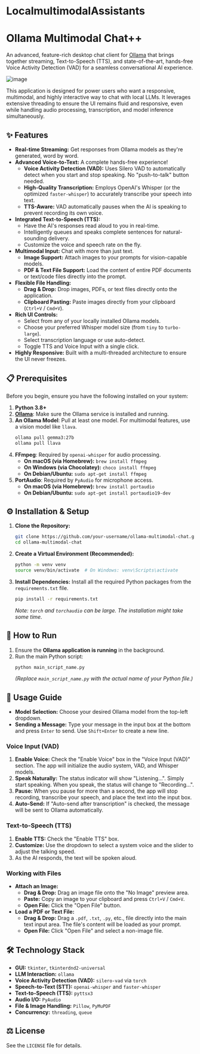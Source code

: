 # LocalmultimodalAssistants
# Ollama Multimodal Chat++

An advanced, feature-rich desktop chat client for [Ollama](https://ollama.com/) that brings together streaming, Text-to-Speech (TTS), and state-of-the-art, hands-free Voice Activity Detection (VAD) for a seamless conversational AI experience.

![image](https://github.com/user-attachments/assets/d8907460-d46c-4b02-993d-dbeaa93aae2b)


This application is designed for power users who want a responsive, multimodal, and highly interactive way to chat with local LLMs. It leverages extensive threading to ensure the UI remains fluid and responsive, even while handling audio processing, transcription, and model inference simultaneously.

## ✨ Features

-   **Real-time Streaming:** Get responses from Ollama models as they're generated, word by word.
-   **Advanced Voice-to-Text:** A complete hands-free experience!
    -   **Voice Activity Detection (VAD):** Uses Silero VAD to automatically detect when you start and stop speaking. No "push-to-talk" button needed.
    -   **High-Quality Transcription:** Employs OpenAI's Whisper (or the optimized `faster-whisper`) to accurately transcribe your speech into text.
    -   **TTS-Aware:** VAD automatically pauses when the AI is speaking to prevent recording its own voice.
-   **Integrated Text-to-Speech (TTS):**
    -   Have the AI's responses read aloud to you in real-time.
    -   Intelligently queues and speaks complete sentences for natural-sounding delivery.
    -   Customize the voice and speech rate on the fly.
-   **Multimodal Input:** Chat with more than just text.
    -   **Image Support:** Attach images to your prompts for vision-capable models.
    -   **PDF & Text File Support:** Load the content of entire PDF documents or text/code files directly into the prompt.
-   **Flexible File Handling:**
    -   **Drag & Drop:** Drop images, PDFs, or text files directly onto the application.
    -   **Clipboard Pasting:** Paste images directly from your clipboard (`Ctrl+V` / `Cmd+V`).
-   **Rich UI Controls:**
    -   Select from any of your locally installed Ollama models.
    -   Choose your preferred Whisper model size (from `tiny` to `turbo-large`).
    -   Select transcription language or use auto-detect.
    -   Toggle TTS and Voice Input with a single click.
-   **Highly Responsive:** Built with a multi-threaded architecture to ensure the UI never freezes.

## 📋 Prerequisites

Before you begin, ensure you have the following installed on your system:

1.  **Python 3.8+**
2.  **[Ollama](https://ollama.com/)**: Make sure the Ollama service is installed and running.
3.  **An Ollama Model**: Pull at least one model. For multimodal features, use a vision model like `llava`.
    ```bash
    ollama pull gemma3:27b
    ollama pull llava
    ```
4.  **FFmpeg**: Required by `openai-whisper` for audio processing.
    -   **On macOS (via Homebrew):** `brew install ffmpeg`
    -   **On Windows (via Chocolatey):** `choco install ffmpeg`
    -   **On Debian/Ubuntu:** `sudo apt-get install ffmpeg`
5.  **PortAudio**: Required by `PyAudio` for microphone access.
    -   **On macOS (via Homebrew):** `brew install portaudio`
    -   **On Debian/Ubuntu:** `sudo apt-get install portaudio19-dev`

## ⚙️ Installation & Setup

1.  **Clone the Repository:**
    ```bash
    git clone https://github.com/your-username/ollama-multimodal-chat.git
    cd ollama-multimodal-chat
    ```

2.  **Create a Virtual Environment (Recommended):**
    ```bash
    python -m venv venv
    source venv/bin/activate  # On Windows: venv\Scripts\activate
    ```

3.  **Install Dependencies:**
    Install all the required Python packages from the `requirements.txt` file.
    ```bash
    pip install -r requirements.txt
    ```
    *Note: `torch` and `torchaudio` can be large. The installation might take some time.*

## 🚀 How to Run

1.  Ensure the **Ollama application is running** in the background.
2.  Run the main Python script:
    ```bash
    python main_script_name.py 
    ```
    *(Replace `main_script_name.py` with the actual name of your Python file.)*

## 📖 Usage Guide

-   **Model Selection:** Choose your desired Ollama model from the top-left dropdown.
-   **Sending a Message:** Type your message in the input box at the bottom and press `Enter` to send. Use `Shift+Enter` to create a new line.

### Voice Input (VAD)
1.  **Enable Voice:** Check the "Enable Voice" box in the "Voice Input (VAD)" section. The app will initialize the audio system, VAD, and Whisper models.
2.  **Speak Naturally:** The status indicator will show "Listening...". Simply start speaking. When you speak, the status will change to "Recording...".
3.  **Pause:** When you pause for more than a second, the app will stop recording, transcribe your speech, and place the text into the input box.
4.  **Auto-Send:** If "Auto-send after transcription" is checked, the message will be sent to Ollama automatically.

### Text-to-Speech (TTS)
1.  **Enable TTS:** Check the "Enable TTS" box.
2.  **Customize:** Use the dropdown to select a system voice and the slider to adjust the talking speed.
3.  As the AI responds, the text will be spoken aloud.

### Working with Files
-   **Attach an Image:**
    -   **Drag & Drop:** Drag an image file onto the "No Image" preview area.
    -   **Paste:** Copy an image to your clipboard and press `Ctrl+V` / `Cmd+V`.
    -   **Open File:** Click the "Open File" button.
-   **Load a PDF or Text File:**
    -   **Drag & Drop:** Drag a `.pdf`, `.txt`, `.py`, etc., file directly into the main text input area. The file's content will be loaded as your prompt.
    -   **Open File:** Click "Open File" and select a non-image file.

## 🛠️ Technology Stack

-   **GUI:** `tkinter`, `tkinterdnd2-universal`
-   **LLM Interaction:** `ollama`
-   **Voice Activity Detection (VAD):** `silero-vad` via `torch`
-   **Speech-to-Text (STT):** `openai-whisper` and `faster-whisper`
-   **Text-to-Speech (TTS):** `pyttsx3`
-   **Audio I/O:** `PyAudio`
-   **File & Image Handling:** `Pillow`, `PyMuPDF`
-   **Concurrency:** `threading`, `queue`

## ⚖️ License

See the `LICENSE` file for details.

